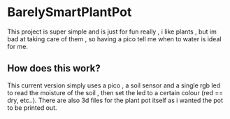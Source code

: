 # BarelySmartPlantPot
This project is super simple and is just for fun really , i like plants , but im bad at taking care of them , so having a pico tell me when to water is ideal for me.


## How does this work?
This current version simply uses a pico , a soil sensor and a single rgb led to read the moisture of the soil , then set the led to a certain colour (red == dry, etc..). There are also 3d files for the plant pot itself as i wanted the pot to be printed out.


<script src="https://embed.github.com/view/3d/markbolanos2001/BarelySmartPlantPot/3DFiles/BottomV2AllHex.stl"></script>

